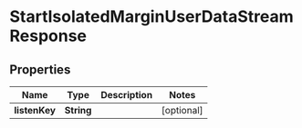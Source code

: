 

# StartIsolatedMarginUserDataStreamResponse


## Properties

| Name | Type | Description | Notes |
|------------ | ------------- | ------------- | -------------|
|**listenKey** | **String** |  |  [optional] |



